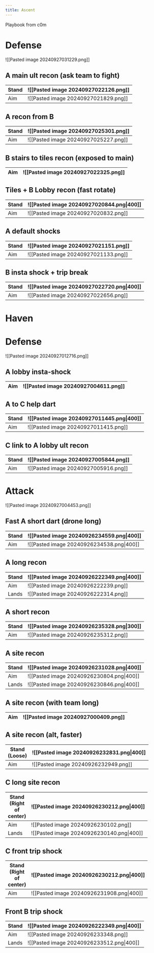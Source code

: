 ```yaml
---
title: Ascent
---
```

Playbook from c0m
# Defense
![[Pasted image 20240927031229.png]]
## A main ult recon (ask team to fight)

| Stand | ![[Pasted image 20240927022126.png]] |
| ----- | ------------------------------------ |
| Aim   | ![[Pasted image 20240927021829.png]] |
## A recon from B

| Stand | ![[Pasted image 20240927025301.png]] |
| ----- | ------------------------------------ |
| Aim   | ![[Pasted image 20240927025227.png]] |

## B stairs to tiles recon (exposed to main)

| Aim | ![[Pasted image 20240927022325.png]] |
| --- | ------------------------------------ |

## Tiles + B Lobby recon (fast rotate)

| Stand | ![[Pasted image 20240927020844.png\|400]] |
| ----- | ----------------------------------------- |
| Aim   | ![[Pasted image 20240927020832.png]]      |
## A default shocks

| Stand | ![[Pasted image 20240927021151.png]] |
| ----- | ------------------------------------ |
| Aim   | ![[Pasted image 20240927021133.png]] |
## B insta shock + trip break

| Stand | ![[Pasted image 20240927022720.png\|400]] |
| ----- | ----------------------------------------- |
| Aim   | ![[Pasted image 20240927022656.png]]      |


# Haven
# Defense
![[Pasted image 20240927012716.png]]
## A lobby insta-shock

| Aim | ![[Pasted image 20240927004611.png]] |
| --- | ------------------------------------ |
## A to C help dart

| Stand | ![[Pasted image 20240927011445.png\|400]] |
| ----- | ----------------------------------------- |
| Aim   | ![[Pasted image 20240927011415.png]]      |

## C link to A lobby ult recon

| Stand | ![[Pasted image 20240927005844.png]] |
| ----- | ------------------------------------ |
| Aim   | ![[Pasted image 20240927005916.png]] |

# Attack
![[Pasted image 20240927004453.png]]
## Fast A short dart (drone long)

| Stand | ![[Pasted image 20240926234559.png\|400]] |
| ----- | ----------------------------------------- |
| Aim   | ![[Pasted image 20240926234538.png\|400]] |

## A long recon

| Stand | ![[Pasted image 20240926222349.png\|400]] |
| ----- | ----------------------------------------- |
| Aim   | ![[Pasted image 20240926222239.png]]      |
| Lands | ![[Pasted image 20240926222314.png]]      |
## A short recon

| Stand | ![[Pasted image 20240926235328.png\|300]] |
| ----- | ----------------------------------------- |
| Aim   | ![[Pasted image 20240926235312.png]]      |

## A site recon

| Stand | ![[Pasted image 20240926231028.png\|400]] |
| ----- | ----------------------------------------- |
| Aim   | ![[Pasted image 20240926230804.png\|400]] |
| Lands | ![[Pasted image 20240926230846.png\|400]] |

## A site recon (with team long)

| Aim | ![[Pasted image 20240927000409.png]] |
| --- | ------------------------------------ |

## A site recon (alt, faster)

| Stand<br>(Loose) | ![[Pasted image 20240926232831.png\|400]] |
| ---------------- | ----------------------------------------- |
| Aim              | ![[Pasted image 20240926232949.png]]      |

## C long site recon

| Stand<br>(Right<br>of<br>center) | ![[Pasted image 20240926230212.png\|400]] |
| -------------------------------- | ----------------------------------------- |
| Aim                              | ![[Pasted image 20240926230102.png]]      |
| Lands                            | ![[Pasted image 20240926230140.png\|400]] |
## C front trip shock

| Stand<br>(Right<br>of<br>center) | ![[Pasted image 20240926230212.png\|400]] |
| -------------------------------- | ----------------------------------------- |
| Aim                              | ![[Pasted image 20240926231908.png\|400]] |

## Front B trip shock

| Stand | ![[Pasted image 20240926222349.png\|400]] |
| ----- | ----------------------------------------- |
| Aim   | ![[Pasted image 20240926233348.png]]      |
| Lands | ![[Pasted image 20240926233512.png\|400]] |
